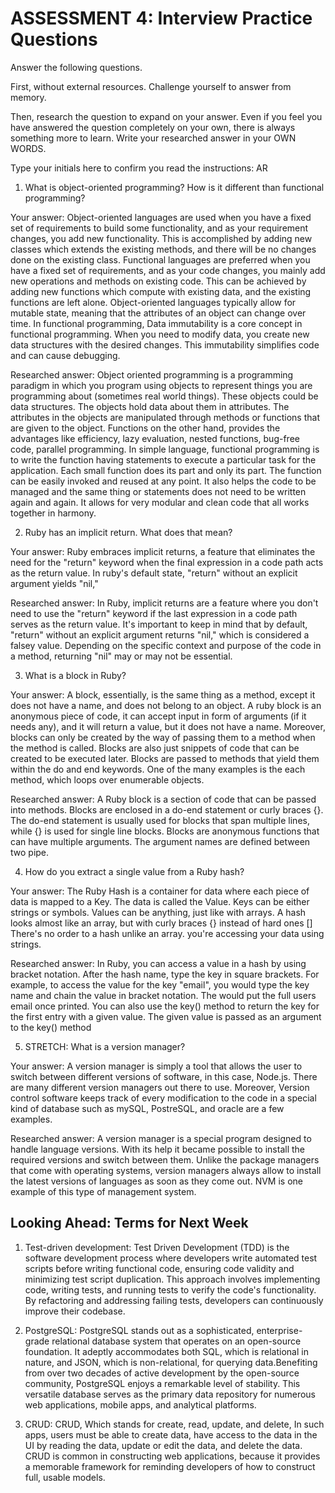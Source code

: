 # ASSESSMENT 4: Interview Practice Questions

Answer the following questions.

First, without external resources. Challenge yourself to answer from memory.

Then, research the question to expand on your answer. Even if you feel you have answered the question completely on your own, there is always something more to learn. Write your researched answer in your OWN WORDS.

Type your initials here to confirm you read the instructions: AR

1. What is object-oriented programming? How is it different than functional programming?

Your answer: Object-oriented languages are used when you have a fixed set of requirements to build some functionality, and as your requirement changes, you add new functionality. This is accomplished by adding new classes which extends the existing methods, and there will be no changes done on the existing class.
Functional languages are preferred when you have a fixed set of requirements, and as your code changes, you mainly add new operations and methods on existing code. This can be achieved by adding new functions which compute with existing data, and the existing functions are left alone. Object-oriented languages typically allow for mutable state, meaning that the attributes of an object can change over time. In functional programming, Data immutability is a core concept in functional programming. When you need to modify data, you create new data structures with the desired changes. This immutability simplifies code and can cause debugging.

Researched answer: Object oriented programming is a programming paradigm in which you program using objects to represent things you are programming about (sometimes real world things). These objects could be data structures. The objects hold data about them in attributes. The attributes in the objects are manipulated through methods or functions that are given to the object. Functions on the other hand, provides the advantages like efficiency, lazy evaluation, nested functions, bug-free code, parallel programming. In simple language, functional programming is to write the function having statements to execute a particular task for the application. Each small function does its part and only its part. The function can be easily invoked and reused at any point. It also helps the code to be managed and the same thing or statements does not need to be written again and again. It allows for very modular and clean code that all works together in harmony.

2. Ruby has an implicit return. What does that mean?

Your answer: Ruby embraces implicit returns, a feature that eliminates the need for the "return" keyword when the final expression in a code path acts as the return value. In ruby's default state, "return" without an explicit argument yields "nil,"

Researched answer: In Ruby, implicit returns are a feature where you don't need to use the "return" keyword if the last expression in a code path serves as the return value. It's important to keep in mind that by default, "return" without an explicit argument returns "nil," which is considered a falsey value. Depending on the specific context and purpose of the code in a method, returning "nil" may or may not be essential.

3. What is a block in Ruby?

Your answer: A block, essentially, is the same thing as a method, except it does not have a name, and does not belong to an object. A ruby block is an anonymous piece of code, it can accept input in form of arguments (if it needs any), and it will return a value, but it does not have a name. Moreover, blocks can only be created by the way of passing them to a method when the method is called. Blocks are also just snippets of code that can be created to be executed later. Blocks are passed to methods that yield them within the do and end keywords. One of the many examples is the each method, which loops over enumerable objects.

Researched answer: A Ruby block is a section of code that can be passed into methods. Blocks are enclosed in a do-end statement or curly braces {}. The do-end statement is usually used for blocks that span multiple lines, while {} is used for single line blocks. Blocks are anonymous functions that can have multiple arguments. The argument names are defined between two pipe.

4. How do you extract a single value from a Ruby hash?

Your answer: The Ruby Hash is a container for data where each piece of data is mapped to a Key. The data is called the Value. Keys can be either strings or symbols. Values can be anything, just like with arrays. A hash looks almost like an array, but with curly braces {} instead of hard ones [] There's no order to a hash unlike an array. you're accessing your data using strings.

Researched answer: In Ruby, you can access a value in a hash by using bracket notation. After the hash name, type the key in square brackets. For example, to access the value for the key "email", you would type the key name and chain the value in bracket notation. The would put the full users email once printed. You can also use the key() method to return the key for the first entry with a given value. The given value is passed as an argument to the key() method

5. STRETCH: What is a version manager?

Your answer: A version manager is simply a tool that allows the user to switch between different versions of software, in this case, Node.js. There are many different version managers out there to use. Moreover, Version control software keeps track of every modification to the code in a special kind of database such as mySQL, PostreSQL, and oracle are a few examples.

Researched answer: A version manager is a special program designed to handle language versions. With its help it became possible to install the required versions and switch between them. Unlike the package managers that come with operating systems, version managers always allow to install the latest versions of languages as soon as they come out. NVM is one example of this type of management system.

## Looking Ahead: Terms for Next Week

1. Test-driven development: Test Driven Development (TDD) is the software development process where developers write automated test scripts before writing functional code, ensuring code validity and minimizing test script duplication. This approach involves implementing code, writing tests, and running tests to verify the code's functionality. By refactoring and addressing failing tests, developers can continuously improve their codebase.

2. PostgreSQL: PostgreSQL stands out as a sophisticated, enterprise-grade relational database system that operates on an open-source foundation. It adeptly accommodates both SQL, which is relational in nature, and JSON, which is non-relational, for querying data.Benefiting from over two decades of active development by the open-source community, PostgreSQL enjoys a remarkable level of stability. This versatile database serves as the primary data repository for numerous web applications, mobile apps, and analytical platforms.

3. CRUD: CRUD, Which stands for create, read, update, and delete, In such apps, users must be able to create data, have access to the data in the UI by reading the data, update or edit the data, and delete the data. CRUD is common in constructing web applications, because it provides a memorable framework for reminding developers of how to construct full, usable models. 
